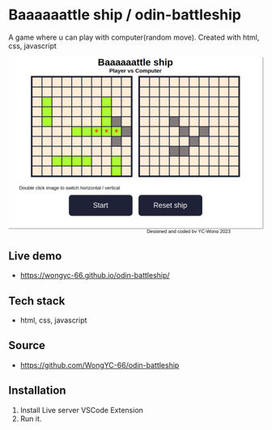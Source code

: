 # Baaaaaattle ship / odin-battleship

A game where u can play with computer(random move). Created with html, css, javascript

![photo](battleship.png)

## Live demo
- https://wongyc-66.github.io/odin-battleship/

## Tech stack 
- html, css, javascript

## Source
- https://github.com/WongYC-66/odin-battleship

## Installation
1. Install Live server VSCode Extension
2. Run it.

